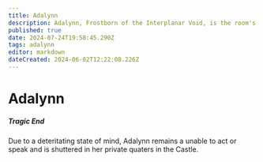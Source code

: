 ```yaml
---
title: Adalynn
description: Adalynn, Frostborn of the Interplanar Void, is the room's most powerful wizard. She raises castles, moves between realms, and manipulates reality with unmatched cunning. A master of both arcane and mental arts, she has a plan for any outcome.
published: true
date: 2024-07-24T19:58:45.290Z
tags: adalynn
editor: markdown
dateCreated: 2024-06-02T12:22:08.226Z
---
```


# Adalynn


##### Tragic End
Due to a deteritating state of mind, Adalynn remains a unable to act or speak and is shuttered in her private quaters in the Castle. 